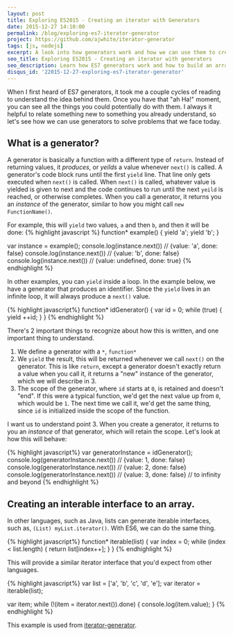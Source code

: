 ```yaml
---
layout: post
title: Exploring ES2015 - Creating an iterator with Generators
date: 2015-12-27 14:10:00
permalink: /blog/exploring-es7-iterator-generator
project: https://github.com/ajwhite/iterator-generator
tags: [js, nodejs]
excerpt: A look into how generators work and how we can use them to create an iterable interface for arrays.
seo_title: Exploring ES2015 - Creating an iterator with generators
seo_description: Learn how ES7 generators work and how to build an array iterator with generators
disqus_id: '22015-12-27-exploring-es7-iterator-generator'
---
```

When I first heard of ES7 generators, it took me a couple cycles of reading to understand the idea behind them. Once you have that "ah Ha!" moment, you can see all the things you could potentially do with them. I always it helpful to relate something new to something you already understand, so let's see how we can use generators to solve problems that we face today.

## What is a generator?
A generator is basically a function with a different type of `return`. Instead of returning values, it _produces_, or _yeilds_ a value whenever `next()` is called. A generator's code block runs until the first `yield` line. That line only gets executed when `next()` is called. When `next()` is called, whatever value is yielded is given to next and the code continues to run until the next `yeild` is reached, or otherwise completes. When you call a generator, it returns you an _instance_ of the generator, similar to how you might call `new FunctionName()`.

For example, this will `yield` two values, `a` and then `b`, and then it will be done:
{% highlight javascript %}
function* example() {
  yield 'a';
  yield 'b';
}

var instance = example();
console.log(instance.next()) // {value: 'a', done: false}
console.log(instance.next()) // {value: 'b', done: false}
console.log(instance.next()) // {value: undefined, done: true}
{% endhighlight %}

In other examples, you can `yield` inside a loop. In the example below, we have a generator that produces an identifier. Since the `yield` lives in an infinite loop, it will always produce a `next()` value.

{% highlight javascript%}
function* idGenerator() {
  var id = 0;
  while (true) {
    yield ++id;
  }
}
{% endhighlight %}

There's 2 important things to recognize about how this is written, and one important thing to understand.

1. We define a generator with a `*`, `function*`
2. We `yield` the result, this will be returned whenever we call `next()` on the generator. This is like `return`, except a generator doesn't exactly return a value when you call it, it returns a "new" instance of the generator, which we will describe in 3.
3. The scope of the generator, where `id` starts at `0`, is retained and doesn't "end". If this were a typical function, we'd get the next value up from `0`, which would be `1`. The next time we call it, we'd get the same thing, since `id` is initialized inside the scope of the function.

I want us to understand point 3. When you create a generator, it returns to you an _instance_ of that generator, which will retain the scope. Let's look at how this will behave:

{% highlight javascript%}
var generatorInstance = idGenerator();
console.log(generatorInstance.next()) // {value: 1, done: false}
console.log(generatorInstance.next()) // {value: 2, done: false}
console.log(generatorInstance.next()) // {value: 3, done: false}
// to infinity and beyond
{% endhighlight %}



## Creating an interable interface to an array.

In other languages, such as Java, lists can generate iterable interfaces, such as, `(List) myList.iterator()`. With ES6, we can do the same thing.

{% highlight javascript%}
function* iterable(list) {
  var index = 0;
  while (index < list.length) {
    return list[index++];
  }
}
{% endhighlight %}

This will provide a similar iterator interface that you'd expect from other languages.

{% highlight javascript%}
var list = ['a', 'b', 'c', 'd', 'e'];
var iterator = iterable(list);

var item;
while (!(item = iterator.next()).done) {
  console.log(item.value);
}
{% endhighlight %}

This example is used from <a href="https://github.com/ajwhite/iterator-generator" target="_blank" title="Iterator Generator">iterator-generator</a>.
